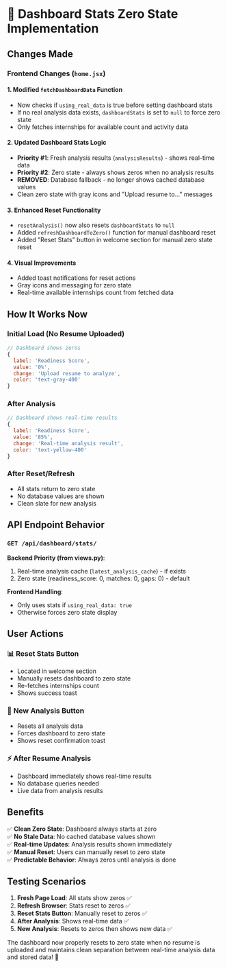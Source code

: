 # 🔄 Dashboard Stats Zero State Implementation

## Changes Made

### Frontend Changes (`home.jsx`)

#### 1. **Modified `fetchDashboardData` Function**
- Now checks if `using_real_data` is true before setting dashboard stats
- If no real analysis data exists, `dashboardStats` is set to `null` to force zero state
- Only fetches internships for available count and activity data

#### 2. **Updated Dashboard Stats Logic**
- **Priority #1**: Fresh analysis results (`analysisResults`) - shows real-time data
- **Priority #2**: Zero state - always shows zeros when no analysis results
- **REMOVED**: Database fallback - no longer shows cached database values
- Clean zero state with gray icons and "Upload resume to..." messages

#### 3. **Enhanced Reset Functionality**
- `resetAnalysis()` now also resets `dashboardStats` to `null`
- Added `refreshDashboardToZero()` function for manual dashboard reset
- Added "Reset Stats" button in welcome section for manual zero state reset

#### 4. **Visual Improvements**
- Added toast notifications for reset actions
- Gray icons and messaging for zero state
- Real-time available internships count from fetched data

## How It Works Now

### Initial Load (No Resume Uploaded)
```javascript
// Dashboard shows zeros
{
  label: 'Readiness Score',
  value: '0%',
  change: 'Upload resume to analyze',
  color: 'text-gray-400'
}
```

### After Analysis
```javascript
// Dashboard shows real-time results
{
  label: 'Readiness Score', 
  value: '85%',
  change: 'Real-time analysis result',
  color: 'text-yellow-400'
}
```

### After Reset/Refresh
- All stats return to zero state
- No database values are shown
- Clean slate for new analysis

## API Endpoint Behavior

### `GET /api/dashboard/stats/`
**Backend Priority (from views.py)**:
1. Real-time analysis cache (`latest_analysis_cache`) - if exists
2. Zero state (readiness_score: 0, matches: 0, gaps: 0) - default

**Frontend Handling**:
- Only uses stats if `using_real_data: true`
- Otherwise forces zero state display

## User Actions

### 📊 **Reset Stats Button**
- Located in welcome section
- Manually resets dashboard to zero state
- Re-fetches internships count
- Shows success toast

### 🔄 **New Analysis Button** 
- Resets all analysis data
- Forces dashboard to zero state
- Shows reset confirmation toast

### ⚡ **After Resume Analysis**
- Dashboard immediately shows real-time results
- No database queries needed
- Live data from analysis results

## Benefits

✅ **Clean Zero State**: Dashboard always starts at zero  
✅ **No Stale Data**: No cached database values shown  
✅ **Real-time Updates**: Analysis results shown immediately  
✅ **Manual Reset**: Users can manually reset to zero state  
✅ **Predictable Behavior**: Always zeros until analysis is done  

## Testing Scenarios

1. **Fresh Page Load**: All stats show zeros ✅
2. **Refresh Browser**: Stats reset to zeros ✅  
3. **Reset Stats Button**: Manually reset to zeros ✅
4. **After Analysis**: Shows real-time data ✅
5. **New Analysis**: Resets to zeros then shows new data ✅

The dashboard now properly resets to zero state when no resume is uploaded and maintains clean separation between real-time analysis data and stored data! 🚀
